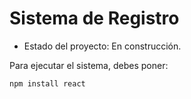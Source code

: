 <h1>Sistema de Registro</h1>

  - Estado del proyecto: En construcción.

Para ejecutar el sistema, debes poner:

```npm install react```
